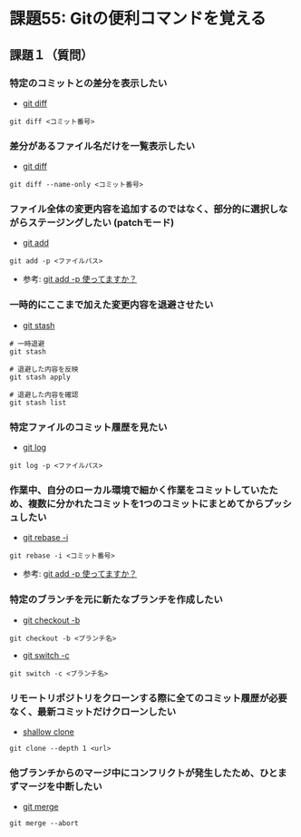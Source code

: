 # 課題55: Gitの便利コマンドを覚える

## 課題１（質問）

### 特定のコミットとの差分を表示したい

- [git diff](https://git-scm.com/docs/git-diff)
```
git diff <コミット番号>
```

### 差分があるファイル名だけを一覧表示したい

- [git diff](https://git-scm.com/docs/git-diff)
```
git diff --name-only <コミット番号>
```

### ファイル全体の変更内容を追加するのではなく、部分的に選択しながらステージングしたい (patchモード)

- [git add](https://git-scm.com/docs/git-add)
```
git add -p <ファイルパス>
```

- 参考: [git add -p 使ってますか？](https://qiita.com/cotton_desu/items/bf08ac57d59b37dd5188)
### 一時的にここまで加えた変更内容を退避させたい

- [git stash](https://git-scm.com/docs/git-stash)
```
# 一時退避
git stash

# 退避した内容を反映
git stash apply

# 退避した内容を確認
git stash list
```

### 特定ファイルのコミット履歴を見たい

- [git log](https://git-scm.com/docs/git-log)
```
git log -p <ファイルパス>
```

### 作業中、自分のローカル環境で細かく作業をコミットしていたため、複数に分かれたコミットを1つのコミットにまとめてからプッシュしたい

- [git rebase -i](https://git-scm.com/docs/git-rebase)
```
git rebase -i <コミット番号>
```

- 参考: [git add -p 使ってますか？](https://qiita.com/takke/items/3400b55becfd72769214)

### 特定のブランチを元に新たなブランチを作成したい

- [git checkout -b](https://git-scm.com/docs/git-checkout)
```
git checkout -b <ブランチ名>
```

- [git switch -c](https://git-scm.com/docs/git-switch)
```
git switch -c <ブランチ名>
```

### リモートリポジトリをクローンする際に全てのコミット履歴が必要なく、最新コミットだけクローンしたい

- [shallow clone](https://git-scm.com/docs/git-clone)
```
git clone --depth 1 <url>
```
### 他ブランチからのマージ中にコンフリクトが発生したため、ひとまずマージを中断したい

- [git merge](https://git-scm.com/docs/git-merge)
```
git merge --abort
```
